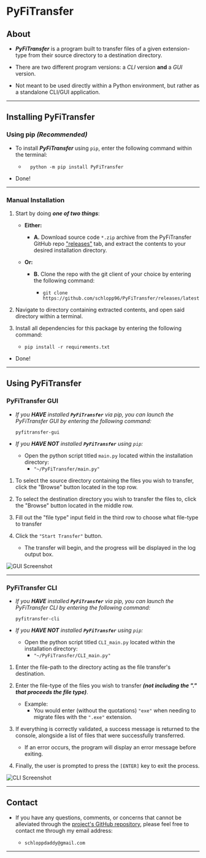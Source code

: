 # PyFiTransfer

## About

- **_PyFiTransfer_** is a program built to transfer files of a given extension-type from their source directory to a destination directory.

- There are two different program versions: a _CLI_ version **and** a _GUI_ version.

- Not meant to be used directly within a Python environment, but rather as a standalone CLI/GUI application.

---

## Installing PyFiTransfer

### **Using pip _(Recommended)_**

- To install _**PyFiTransfer**_ using `pip`, enter the following command within the terminal:

  - ```shell
      python -m pip install PyFiTransfer
    ```

- Done!

---

### **Manual Installation**

1. Start by doing **_one of two things_**:

   - **Either:**

     - **A.** Download source code `*.zip` archive from the PyFiTransfer GitHub repo ["releases"](https://github.com/schlopp96/PyFiTransfer/releases/latest) tab, and extract the contents to your desired installation directory.

   - **Or:**

     - **B.** Clone the repo with the git client of your choice by entering the following command:

       - ```shell
         git clone https://github.com/schlopp96/PyFiTransfer/releases/latest/
         ```

2. Navigate to directory containing extracted contents, and open said directory within a terminal.

3. Install all dependencies for this package by entering the following command:

   - ```shell
     pip install -r requirements.txt
     ```

- Done!

---

## **Using PyFiTransfer**

### **PyFiTransfer GUI**

- _If you **HAVE** installed **`PyFiTransfer`** via pip, you can launch the PyFiTransfer GUI by entering the following command:_

  ```shell
  pyfitransfer-gui
  ```

- _If you **HAVE NOT** installed **`PyFiTransfer`** using `pip`:_

  - Open the python script titled `main.py` located within the installation directory:
    - `"~/PyFiTransfer/main.py"`

1. To select the source directory containing the files you wish to transfer, click the "Browse" button located in the top row.

2. To select the destination directory you wish to transfer the files to, click the "Browse" button located in the middle row.

3. Fill out the "file type" input field in the third row to choose what file-type to transfer

4. Click the `"Start Transfer"` button.

   - The transfer will begin, and the progress will be displayed in the log output box.

![GUI Screenshot](img/PyFiTransfer-GUI.png)

---

### **PyFiTransfer CLI**

- _If you **HAVE** installed **`PyFiTransfer`** via pip, you can launch the PyFiTransfer CLI by entering the following command:_

  ```shell
  pyfitransfer-cli
  ```

- _If you **HAVE NOT** installed **`PyFiTransfer`** using `pip`:_

  - Open the python script titled `CLI_main.py` located within the installation directory:
    - `"~/PyFiTransfer/CLI_main.py"`

1. Enter the file-path to the directory acting as the file transfer's destination.

2. Enter the file-type of the files you wish to transfer **_(not including the "." that proceeds the file type)_**.

   - Example:
     - You would enter (without the quotations) `"exe"` when needing to migrate files with the `".exe"` extension.

3. If everything is correctly validated, a success message is returned to the console, alongside a list of files that were successfully transferred.

   - If an error occurs, the program will display an error message before exiting.

4. Finally, the user is prompted to press the `[ENTER]` key to exit the process.

![CLI Screenshot](img/PyFiTransfer-CLI.png)

---

## Contact

- If you have any questions, comments, or concerns that cannot be alleviated through the [project's GitHub repository](https://github.com/schlopp96/PyFiTransfer), please feel free to contact me through my email address:

  - `schloppdaddy@gmail.com`

---
